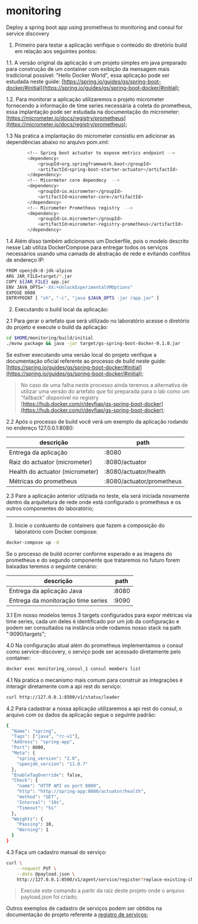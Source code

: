 # monitoring
Deploy a spring boot app using prometheus to monitoring and consul for service discovery


1. Primeiro para testar a aplicação verifique o conteúdo do diretório build em relação aos seguintes pontos:

1.1. A versão original da aplicação é um projeto simples em java preparado para construção de um container com exibição da mensagem mais tradicional possível: "Hello Docker World", essa aplicação pode ser estudada neste guide: [https://spring.io/guides/gs/spring-boot-docker/#initial](https://spring.io/guides/gs/spring-boot-docker/#initial);

1.2. Para monitorar a aplicação utilizaremos o projeto micrometer fornecendo a informação de time series necessária a coleta do prometheus, essa implantação pode ser estudada na documentação do micrometer: [https://micrometer.io/docs/registry/prometheus](https://micrometer.io/docs/registry/prometheus);

1.3 Na pratica a implantação do micrometer consistiu em adicionar as dependências abaixo no arquivo pom.xml:

```sh
        <!-- Spring boot actuator to expose metrics endpoint -->
        <dependency>
            <groupId>org.springframework.boot</groupId>
            <artifactId>spring-boot-starter-actuator</artifactId>
        </dependency>
        <!-- Micormeter core dependecy  -->
        <dependency>
            <groupId>io.micrometer</groupId>
            <artifactId>micrometer-core</artifactId>
        </dependency>
        <!-- Micrometer Prometheus registry  -->
        <dependency>
            <groupId>io.micrometer</groupId>
            <artifactId>micrometer-registry-prometheus</artifactId>
        </dependency>
```

1.4 Além disso também adicionamos um Dockerfile, pois o modelo descrito nesse Lab utiliza DockerCompose para entregar todos os serviços necessários usando uma camada de abstração de rede e evitando conflitos de endereço IP:

```sh
FROM openjdk:8-jdk-alpine
ARG JAR_FILE=target/*.jar
COPY ${JAR_FILE} app.jar
ENV JAVA_OPTS="-XX:+UnlockExperimentalVMOptions"
EXPOSE 8080
ENTRYPOINT [ "sh", "-c", "java $JAVA_OPTS -jar /app.jar" ]
```

2. Executando o build local da aplicação:

2.1 Para gerar o artefato que será utilizado no laboratório acesse o diretório do projeto e execute o build da aplicação:

```sh
cd $HOME/monitoring/build/initial
./mvnw package && java -jar target/gs-spring-boot-docker-0.1.0.jar
```

Se estiver executando uma versão local do projeto verifique a documentação oficial referente ao processo de build neste guide: [https://spring.io/guides/gs/spring-boot-docker/#initial](https://spring.io/guides/gs/spring-boot-docker/#initial);

> No caso de uma falha neste processo ainda teremos a alternativa de utilizar uma versão do artefato que foi preparada para o lab como um "fallback" disponível no registry [https://hub.docker.com/r/devfiap/gs-spring-boot-docker](https://hub.docker.com/r/devfiap/gs-spring-boot-docker);

2.2 Após o processo de build você verá um exemplo da aplicação rodando no endereço 127.0.0.1:8080:

| descrição                       | path                              |
|---------------------------------|-----------------------------------|
| Entrega da aplicação            | <IP-APP>:8080                     |
| Raiz do actuator (micrometer)   | <IP-APP>:8080/actuator            |
| Health do actuator (micrometer) | <IP-APP>:8080/actuator/health     |
| Métricas do prometheus          | <IP-APP>:8080/actuator/prometheus |

2.3 Pare a aplicação anterior utilziada no teste, ela será iniciada novamente dentro da arquitetura de rede onde está configurado o prometheus e os outros componentes do laboratório;


---

3. Inicie o conkuento de containers que fazem a composição do laboratório com Docker compose:

```sh
docker-compose up -d
```

Se o processo de build ocorrer conforme esperado e as imagens do prometheus e do segundo componente que trataremos no futuro forem baixadas teremos o seguinte cenário:

| descrição                            | path                              |
|--------------------------------------|-----------------------------------|
| Entrega da aplicação Java            | <IP-APP>:8080                     |
| Entrega da monitoração time series   | <IP-APP>:9090                     |


3.1 Em nosso modelos temos 3 targets configurados para expor métricas via time series, cada um deles é identificado por um job da configuração e podem ser consultados na instância onde rodamos nosso stack na path ":9090/targets";

4.0 Na configuração atual além do prometheus implementamos o consul como service-discovery, o serviço pode ser acessado diretamente pelo container:

```sh
docker exec monitoring_consul_1 consul members list
```

4.1 Na pratica o mecanismo mais comum para construir as integrações é interagir diretamente com a api rest do serviço:

```sh
curl http://127.0.0.1:8500/v1/status/leader
```

4.2 Para cadastrar a nossa aplicação utilizaremos a api rest do consul, o arquivo com os dados da aplicação segue o seguinte padrão:

```sh
{
  "Name": "spring",
  "Tags": ["java", "rc-v1"],
  "Address": "spring-app",
  "Port": 8080,
  "Meta": {
    "spring_version": "2.0",
    "openjdk_version": "11.0.7"
  },
  "EnableTagOverride": false,
  "Check": {
    "name": "HTTP API on port 8080",
    "http": "http://spring-app:8080/actuator/health",
    "method": "GET",
    "Interval": "10s",
    "Timeout": "5s"
  },
  "Weights": {
    "Passing": 10,
    "Warning": 1
  }
}
```

4.3 Faça um cadastro manual do serviço:

```sh
curl \
    --request PUT \
    --data @payload.json \
    http://127.0.0.1:8500/v1/agent/service/register?replace-existing-checks=true
```

> Execute este comando a partir da raiz deste projeto onde o arquivo payload.json foi criado;

Outros exemplos de cadastro de serviços podem ser obtidos na documentação do projeto referente a [registro de serviços](https://www.consul.io/api/agent/service.html);

